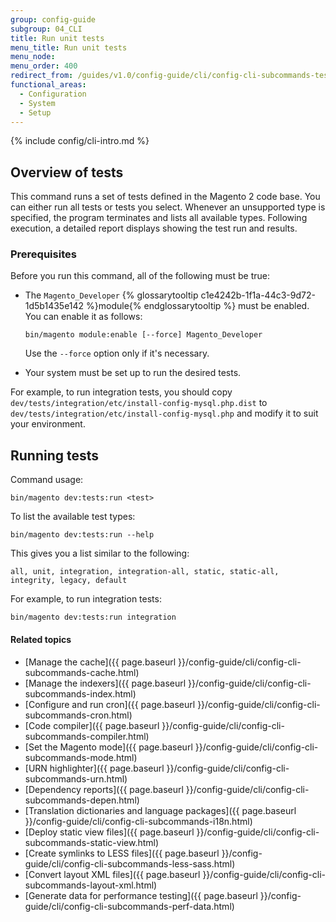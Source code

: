 ```yaml
---
group: config-guide
subgroup: 04_CLI
title: Run unit tests
menu_title: Run unit tests
menu_node:
menu_order: 400
redirect_from: /guides/v1.0/config-guide/cli/config-cli-subcommands-test.html
functional_areas:
  - Configuration
  - System
  - Setup
---
```


{% include config/cli-intro.md %}

## Overview of tests

This command runs a set of tests defined in the Magento 2 code base. You can either run all tests or tests you select. Whenever an unsupported type is specified, the program terminates and lists all available types. Following execution, a detailed report displays showing the test run and results.

### Prerequisites

Before you run this command, all of the following must be true:

-   The `Magento_Developer` {% glossarytooltip c1e4242b-1f1a-44c3-9d72-1d5b1435e142 %}module{% endglossarytooltip %} must be enabled. You can enable it as follows:

        bin/magento module:enable [--force] Magento_Developer

    Use the `--force` option only if it's necessary.

-   Your system must be set up to run the desired tests.

For example, to run integration tests, you should copy `dev/tests/integration/etc/install-config-mysql.php.dist` to `dev/tests/integration/etc/install-config-mysql.php` and modify it to suit your environment.

## Running tests

Command usage:

	bin/magento dev:tests:run <test>

To list the available test types:

	bin/magento dev:tests:run --help

This gives you a list similar to the following:

    all, unit, integration, integration-all, static, static-all, integrity, legacy, default

For example, to run integration tests:

	bin/magento dev:tests:run integration

#### Related topics

-   [Manage the cache]({{ page.baseurl }}/config-guide/cli/config-cli-subcommands-cache.html)
-   [Manage the indexers]({{ page.baseurl }}/config-guide/cli/config-cli-subcommands-index.html)
-   [Configure and run cron]({{ page.baseurl }}/config-guide/cli/config-cli-subcommands-cron.html)
-   [Code compiler]({{ page.baseurl }}/config-guide/cli/config-cli-subcommands-compiler.html)
-   [Set the Magento mode]({{ page.baseurl }}/config-guide/cli/config-cli-subcommands-mode.html)
-   [URN highlighter]({{ page.baseurl }}/config-guide/cli/config-cli-subcommands-urn.html)
-   [Dependency reports]({{ page.baseurl }}/config-guide/cli/config-cli-subcommands-depen.html)
-   [Translation dictionaries and language packages]({{ page.baseurl }}/config-guide/cli/config-cli-subcommands-i18n.html)
-   [Deploy static view files]({{ page.baseurl }}/config-guide/cli/config-cli-subcommands-static-view.html)
-   [Create symlinks to LESS files]({{ page.baseurl }}/config-guide/cli/config-cli-subcommands-less-sass.html)
-   [Convert layout XML files]({{ page.baseurl }}/config-guide/cli/config-cli-subcommands-layout-xml.html)
-   [Generate data for performance testing]({{ page.baseurl }}/config-guide/cli/config-cli-subcommands-perf-data.html)
